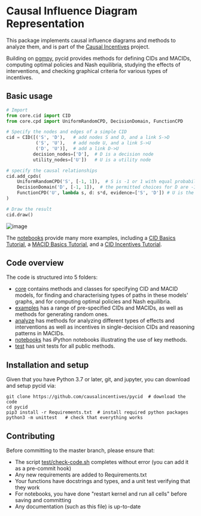 # Causal Influence Diagram Representation

This package implements causal influence diagrams and methods to analyze them, and is part of the
[Causal Incentives](https://causalincentives.com) project.

Building on [pgmpy](https://pgmpy.org/), pycid provides methods for 
defining CIDs and MACIDs, 
computing optimal policies and Nash equilibria,
studying the effects of interventions, and
checking graphical criteria for various types of incentives. 

## Basic usage

```python
# Import
from core.cid import CID
from core.cpd import UniformRandomCPD, DecisionDomain, FunctionCPD

# Specify the nodes and edges of a simple CID
cid = CID([('S', 'D'),   # add nodes S and D, and a link S->D
           ('S', 'U'),   # add node U, and a link S->U
           ('D', 'U')],  # add a link D->U
          decision_nodes=['D'],  # D is a decision node
          utility_nodes=['U'])   # U is a utility node

# specify the causal relationships
cid.add_cpds(
    UniformRandomCPD('S', [-1, 1]),  # S is -1 or 1 with equal probability
    DecisionDomain('D', [-1, 1]),  # the permitted choices for D are -1 and 1
    FunctionCPD('U', lambda s, d: s*d, evidence=['S', 'D']) # U is the product of S and D
)

# Draw the result
cid.draw()
```

![image](./image.png "")

The [notebooks](./notebooks) provide many more examples, including
a [CID Basics Tutorial](./notebooks/CID_Basics_Tutorial.ipynb), 
a [MACID Basics Tutorial](./notebooks/CID_Basics_Tutorial.ipynb), and
a [CID Incentives Tutorial](./notebooks/CID_Incentives_Tutorial.ipynb).

## Code overview

The code is structured into 5 folders:
* [core](./core) contains methods and classes for specifying CID and MACID models, 
  for finding and characterising types of paths in these models' graphs, and for 
  computing optimal policies and Nash equilibria.
* [examples](./examples) has a range of pre-specified CIDs and MACIDs, 
  as well as methods for generating random ones.
* [analyze](./analyze) has methods for analyzing different types of effects and interventions
as well as incentives in single-decision CIDs and reasoning patterns in MACIDs.
* [notebooks](./notebooks) has iPython notebooks illustrating the use of key methods.
* [test](./test) has unit tests for all public methods.

## Installation and setup

Given that you have Python 3.7 or later, git, and jupyter, 
you can download and setup pycid via:

```shell
git clone https://github.com/causalincentives/pycid  # download the code
cd pycid
pip3 install -r Requirements.txt  # install required python packages
python3 -m unittest   # check that everything works
```

## Contributing

Before committing to the master branch, please ensure that:
* The script [test/check-code.sh](test/check-code.sh) completes without error (you can add it as a pre-commit hook)
* Any new requirements are added to Requirements.txt
* Your functions have docstrings and types, and a unit test verifying that they work
* For notebooks, you have done "restart kernel and run all cells" before saving and committing 
* Any documentation (such as this file) is up-to-date
